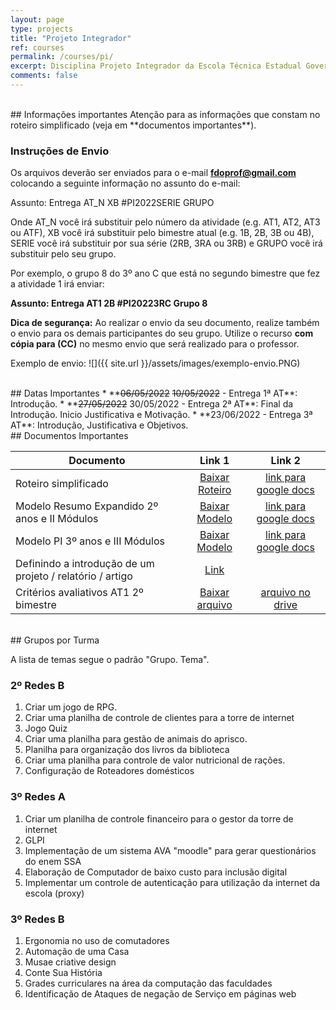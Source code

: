 ```yaml
---
layout: page
type: projects
title: "Projeto Integrador"
ref: courses
permalink: /courses/pi/
excerpt: Disciplina Projeto Integrador da Escola Técnica Estadual Governador Eduardo Campos, São bento do Una-PE.
comments: false
---
```


<br/>
## Informações importantes
Atenção para as informações que constam no roteiro simplificado (veja em **documentos importantes**).

### Instruções de Envio

Os arquivos deverão ser enviados para o e-mail **fdoprof@gmail.com** colocando a seguinte informação no assunto do e-mail:

Assunto: Entrega AT_N XB #PI2022SERIE GRUPO 

Onde AT_N você irá substituir pelo número da atividade (e.g. AT1, AT2, AT3 ou ATF), XB você irá substituir pelo bimestre atual (e.g. 1B, 2B, 3B ou 4B), SERIE você irá substituir por sua série (2RB, 3RA ou 3RB) e  GRUPO você irá substituir pelo seu grupo.

Por exemplo, o grupo 8 do 3º ano C que está no segundo bimestre que fez a atividade 1 irá enviar:

**Assunto: Entrega AT1 2B #PI20223RC Grupo 8** 

**Dica de segurança:** Ao realizar o envio da seu documento, realize também o envio para os demais participantes do seu grupo. Utilize o recurso **com cópia para (CC)** no mesmo envio que será realizado para o professor.

Exemplo de envio:
![]({{ site.url }}/assets/images/exemplo-envio.PNG)

<br/>
## Datas Importantes
* **<s>06/05/2022</s> <s>10/05/2022</s> - Entrega 1ª AT**: Introdução.
* **<s>27/05/2022</s> 30/05/2022 - Entrega 2ª AT**: Final da Introdução. Inicio Justificativa e Motivação.
* **23/06/2022 - Entrega 3ª AT**: Introdução, Justificativa e Objetivos.

<br/>
## Documentos Importantes

| Documento | Link 1 | Link 2 |
| -- | :------------: | :---: |
| Roteiro simplificado | <a href="{{ site.url }}/assets/arquivos/pi/06.-Roteiro-simplificado-PI-.docx" target="blank" class="btn">Baixar Roteiro</a> | <a href="https://docs.google.com/document/d/1DlbhpB2dwugLRgZM87c32CykG0fgRHc3/edit?usp=sharing&ouid=113635184550147046996&rtpof=true&sd=true" target="blank" class="btn">link para google docs</a> | 
| Modelo Resumo Expandido 2º anos e II Módulos | <a href="{{ site.url }}/assets/arquivos/pi/Modelo-de-Resumo-Expandido-ETEGEC-2-Anos-e-II-Mods.docx" target="blank" class="btn">Baixar Modelo</a> | <a href="https://docs.google.com/document/d/17AU-lWG7vNFy-Dfudsoz2NWX9DtrCrlx/edit?usp=sharing&ouid=113635184550147046996&rtpof=true&sd=true" target="blank" class="btn">link para google docs</a> 
| Modelo PI 3º anos e III Módulos |  <a href="{{ site.url }}/assets/arquivos/pi/05.-Modelo-projeto-Integrador-3º-Anos-e-III-mods.docx" target="blank" class="btn">Baixar Modelo</a>| <a href="https://docs.google.com/document/d/1y0TXh57vRmn1oNd0T_R401l8iCQVvMu0/edit?usp=sharing&ouid=113635184550147046996&rtpof=true&sd=true" target="blank" class="btn">link para google docs</a> |
| Definindo a introdução de um projeto / relatório / artigo  |  <a href="https://edisciplinas.usp.br/pluginfile.php/3192482/mod_resource/content/1/INTRODUCAO.PDF" target="blank" class="btn">Link</a>|  |
| Critérios avaliativos AT1 2º bimestre |  <a href="{{ site.url }}/assets/arquivos/pi/CA2BAT1PI2022.pdf" target="blank" class="btn">Baixar arquivo</a>| <a href="https://drive.google.com/file/d/17fgzPHUgfTKkzl0NDjxJqKvxPUQev9s-/view?usp=sharing" target="blank" class="btn">arquivo no drive</a> |

<br/>
## Grupos por Turma

A lista de temas segue o padrão "Grupo. Tema".

### 2º Redes B


1. Criar um jogo de RPG. 
2. Criar uma planilha de controle de clientes para a torre de internet  
3. Jogo Quiz 
4. Criar uma planilha para gestão de animais do aprisco. 
5. Planilha para organização dos livros da biblioteca 
6. Criar uma planilha para controle de valor nutricional de rações. 
7. Configuração de Roteadores domésticos 

### 3º Redes A


1. Criar um planilha de controle financeiro para o gestor da torre de internet 
2. GLPI  
3. Implementação de um sistema AVA "moodle" para gerar questionários do enem SSA 
4. Elaboração de Computador de baixo custo para inclusão digital 
5. Implementar um controle de autenticação para utilização da internet da escola (proxy) 

### 3º Redes B


1. Ergonomia no uso de comutadores
2. Automação de uma Casa
3. Musae criative design 
4. Conte Sua História 
5. Grades curriculares na área da computação das faculdades 
6. Identificação de Ataques de negação de Serviço em páginas web
